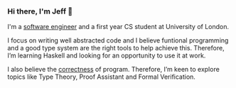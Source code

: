 ### Hi there, I'm Jeff 👋

I'm a [software engineer](https://resume-jeffhappily.s3.amazonaws.com/jeff-master.pdf) and a first year CS student at University of London.

I focus on writing well abstracted code and I believe funtional programming and a good type system are the right tools to help achieve this. Therefore, I’m learning Haskell and looking for an opportunity to use it at work.

I also believe the [correctness](https://en.wikipedia.org/wiki/Correctness_(computer_science)) of program. Therefore, I’m keen to explore topics like Type Theory, Proof Assistant and Formal Verification.

<!--
**jeffhappily/jeffhappily** is a ✨ _special_ ✨ repository because its `README.md` (this file) appears on your GitHub profile.

Here are some ideas to get you started:

- 🔭 I’m currently working on ...
- 🌱 I’m currently learning ...
- 👯 I’m looking to collaborate on ...
- 🤔 I’m looking for help with ...
- 💬 Ask me about ...
- 📫 How to reach me: ...
- 😄 Pronouns: ...
- ⚡ Fun fact: ...
-->
